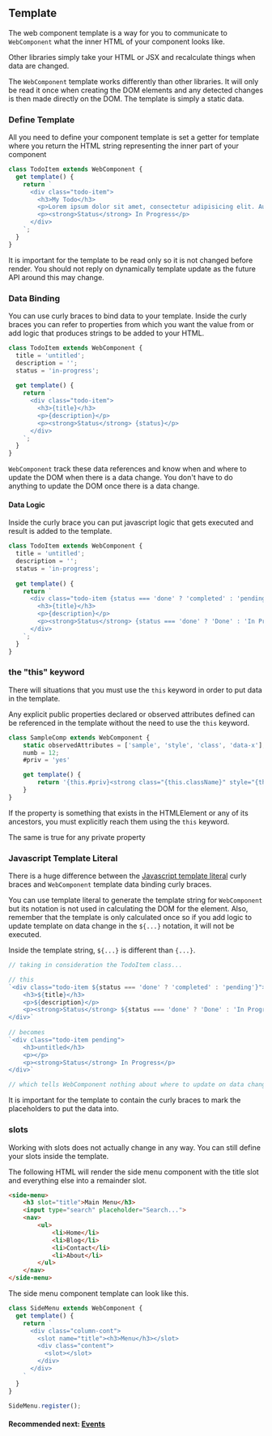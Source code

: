 ## Template
The web component template is a way for you to communicate to `WebComponent` what the inner HTML
of your component looks like.

Other libraries simply take your HTML or JSX and recalculate things when data are changed.

The `WebComponent` template works differently than other libraries. It will only be read it once when creating the
DOM elements and any detected changes is then made directly on the DOM. The template is simply a static data.

### Define Template
All you need to define your component template is set a getter for template where you return the HTML string 
representing the inner part of your component

```js
class TodoItem extends WebComponent {
  get template() {
    return `
      <div class="todo-item">
        <h3>My Todo</h3>
        <p>Lorem ipsum dolor sit amet, consectetur adipisicing elit. Autem debitis vitae voluptatibus?</p>
        <p><strong>Status</strong> In Progress</p>
      </div>
    `;
  }
}
```

It is important for the template to be read only so it is not changed before render.
You should not reply on dynamically template update as the future API around this may change.

### Data Binding
You can use curly braces to bind data to your template. Inside the curly braces you can refer to properties
from which you want the value from or add logic that produces strings to be added to your HTML.

```js
class TodoItem extends WebComponent {
  title = 'untitled';
  description = '';
  status = 'in-progress';
  
  get template() {
    return `
      <div class="todo-item">
        <h3>{title}</h3>
        <p>{description}</p>
        <p><strong>Status</strong> {status}</p>
      </div>
    `;
  }
}
```

`WebComponent` track these data references and know when and where to update the DOM when there is a
data change. You don't have to do anything to update the DOM once there is a data change.

#### Data Logic
Inside the curly brace you can put javascript logic that gets executed and result is added to the template.

```js
class TodoItem extends WebComponent {
  title = 'untitled';
  description = '';
  status = 'in-progress';
  
  get template() {
    return `
      <div class="todo-item {status === 'done' ? 'completed' : 'pending'}">
        <h3>{title}</h3>
        <p>{description}</p>
        <p><strong>Status</strong> {status === 'done' ? 'Done' : 'In Progress'}</p>
      </div>
    `;
  }
}
```

### the "this" keyword
There will situations that you must use the `this` keyword in order to put data in the template.

Any explicit public properties declared or observed attributes defined can be referenced in the template
without the need to use the `this` keyword.

```js
class SampleComp extends WebComponent {
    static observedAttributes = ['sample', 'style', 'class', 'data-x'];
    numb = 12;
    #priv = 'yes'

    get template() {
        return '{this.#priv}<strong class="{this.className}" style="{this.style.}" data-x="{this.dataset.x}">{numb} {sample}</strong>'
    }
}
```

If the property is something that exists in the HTMLElement or any of its ancestors, you must explicitly
reach them using the `this` keyword.

The same is true for any private property

### Javascript Template Literal
There is a huge difference between the [Javascript template literal](https://developer.mozilla.org/en-US/docs/Web/JavaScript/Reference/Template_literals) 
curly braces and `WebComponent` template data binding curly braces.

You can use template literal to generate the template string for `WebComponent` but its notation is not
used in calculating the DOM for the element. Also, remember that the template is only calculated once
so if you add logic to update template on data change in the `${...}` notation, it will not be executed.

Inside the template string, `${...}` is different than `{...}`.

```js
// taking in consideration the TodoItem class...

// this
`<div class="todo-item ${status === 'done' ? 'completed' : 'pending'}">
    <h3>${title}</h3>
    <p>${description}</p>
    <p><strong>Status</strong> ${status === 'done' ? 'Done' : 'In Progress'}</p>
</div>`
  
// becomes
`<div class="todo-item pending">
    <h3>untitled</h3>
    <p></p>
    <p><strong>Status</strong> In Progress</p>
</div>`

// which tells WebComponent nothing about where to update on data change
```

It is important for the template to contain the curly braces to mark the placeholders to put the data into.

### slots
Working with slots does not actually change in any way. You can still define your slots inside the template.

The following HTML will render the side menu component with the title slot and everything else
into a remainder slot.
```html
<side-menu>
	<h3 slot="title">Main Menu</h3>
	<input type="search" placeholder="Search...">
	<nav>
		<ul>
			<li>Home</li>
			<li>Blog</li>
			<li>Contact</li>
			<li>About</li>
		</ul>
	</nav>
</side-menu>
```

The side menu component template can look like this.

```js
class SideMenu extends WebComponent {
  get template() {
    return `
      <div class="column-cont">
        <slot name="title"><h3>Menu</h3></slot>
        <div class="content">
          <slot></slot>
        </div>
      </div>
    `
  }
}

SideMenu.register();
```

#### Recommended next: [Events](https://github.com/beforesemicolon/web-component/blob/master/doc/events.md)